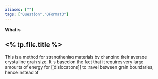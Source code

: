 ```yaml
---
aliases: [""]
tags: ["Question","QFormat3"]
---
```


#### What is
## <% tp.file.title %>
This is a method for strengthening materials by changing their average crystalline grain size. It is based on the fact that it requires very large amounts of energy for [[dislocations]] to travel between grain boundaries, hence instead of 